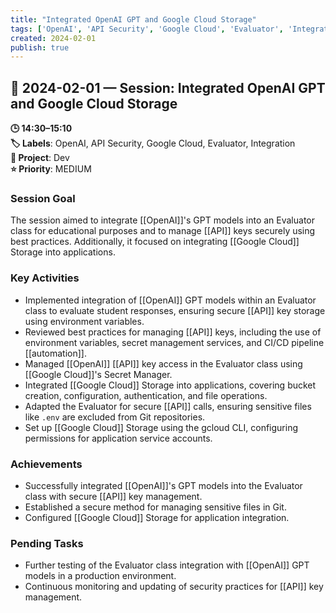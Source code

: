 ```yaml
---
title: "Integrated OpenAI GPT and Google Cloud Storage"
tags: ['OpenAI', 'API Security', 'Google Cloud', 'Evaluator', 'Integration']
created: 2024-02-01
publish: true
---
```


## 📅 2024-02-01 — Session: Integrated OpenAI GPT and Google Cloud Storage

**🕒 14:30–15:10**  
**🏷️ Labels**: OpenAI, API Security, Google Cloud, Evaluator, Integration  
**📂 Project**: Dev  
**⭐ Priority**: MEDIUM  


### Session Goal
The session aimed to integrate [[OpenAI]]'s GPT models into an Evaluator class for educational purposes and to manage [[API]] keys securely using best practices. Additionally, it focused on integrating [[Google Cloud]] Storage into applications.

### Key Activities
- Implemented integration of [[OpenAI]] GPT models within an Evaluator class to evaluate student responses, ensuring secure [[API]] key storage using environment variables.
- Reviewed best practices for managing [[API]] keys, including the use of environment variables, secret management services, and CI/CD pipeline [[automation]].
- Managed [[OpenAI]] [[API]] key access in the Evaluator class using [[Google Cloud]]'s Secret Manager.
- Integrated [[Google Cloud]] Storage into applications, covering bucket creation, configuration, authentication, and file operations.
- Adapted the Evaluator for secure [[API]] calls, ensuring sensitive files like `.env` are excluded from Git repositories.
- Set up [[Google Cloud]] Storage using the gcloud CLI, configuring permissions for application service accounts.

### Achievements
- Successfully integrated [[OpenAI]]'s GPT models into the Evaluator class with secure [[API]] key management.
- Established a secure method for managing sensitive files in Git.
- Configured [[Google Cloud]] Storage for application integration.

### Pending Tasks
- Further testing of the Evaluator class integration with [[OpenAI]] GPT models in a production environment.
- Continuous monitoring and updating of security practices for [[API]] key management.

